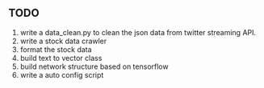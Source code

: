 ## TODO

1. write a data_clean.py to clean the json data from twitter streaming API.
2. write a stock data crawler
3. format the stock data
4. build text to vector class
5. build network structure based on tensorflow
6. write a auto config script

